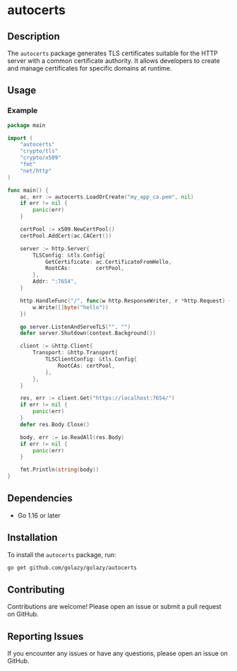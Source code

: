 # autocerts

## Description

The `autocerts` package generates TLS certificates suitable for the HTTP server with a common certificate authority. It allows developers to create and manage certificates for specific domains at runtime.

## Usage

### Example

```go
package main

import (
	"autocerts"
	"crypto/tls"
	"crypto/x509"
	"fmt"
	"net/http"
)

func main() {
	ac, err := autocerts.LoadOrCreate("my_app_ca.pem", nil)
	if err != nil {
		panic(err)
	}

	certPool := x509.NewCertPool()
	certPool.AddCert(ac.CACert())

	server := http.Server{
		TLSConfig: &tls.Config{
			GetCertificate: ac.CertificateFromHello,
			RootCAs:        certPool,
		},
		Addr: ":7654",
	}

	http.HandleFunc("/", func(w http.ResponseWriter, r *http.Request) {
		w.Write([]byte("hello"))
	})

	go server.ListenAndServeTLS("", "")
	defer server.Shutdown(context.Background())

	client := &http.Client{
		Transport: &http.Transport{
			TLSClientConfig: &tls.Config{
				RootCAs: certPool,
			},
		},
	}

	res, err := client.Get("https://localhost:7654/")
	if err != nil {
		panic(err)
	}
	defer res.Body.Close()

	body, err := io.ReadAll(res.Body)
	if err != nil {
		panic(err)
	}

	fmt.Println(string(body))
}
```

## Dependencies

- Go 1.16 or later

## Installation

To install the `autocerts` package, run:

```sh
go get github.com/golazy/golazy/autocerts
```

## Contributing

Contributions are welcome! Please open an issue or submit a pull request on GitHub.

## Reporting Issues

If you encounter any issues or have any questions, please open an issue on GitHub.
